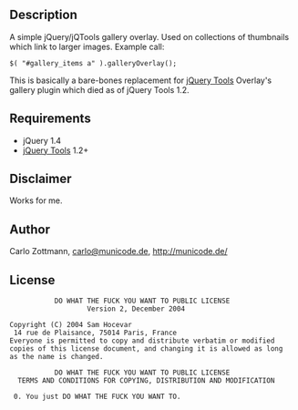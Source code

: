 ## Description

A simple jQuery/jQTools gallery overlay. Used on collections of thumbnails which link to larger images. Example call:

    $( "#gallery_items a" ).galleryOverlay();

This is basically a bare-bones replacement for [jQuery
Tools](http://flowplayer.org/tools/) Overlay's gallery plugin which died as of
jQuery Tools 1.2.


## Requirements

* jQuery 1.4
* [jQuery Tools](http://flowplayer.org/tools/) 1.2+


## Disclaimer

Works for me.


## Author

Carlo Zottmann, carlo@municode.de, http://municode.de/ 


## License

               DO WHAT THE FUCK YOU WANT TO PUBLIC LICENSE
                       Version 2, December 2004

    Copyright (C) 2004 Sam Hocevar
     14 rue de Plaisance, 75014 Paris, France
    Everyone is permitted to copy and distribute verbatim or modified
    copies of this license document, and changing it is allowed as long
    as the name is changed.

               DO WHAT THE FUCK YOU WANT TO PUBLIC LICENSE
      TERMS AND CONDITIONS FOR COPYING, DISTRIBUTION AND MODIFICATION

     0. You just DO WHAT THE FUCK YOU WANT TO.